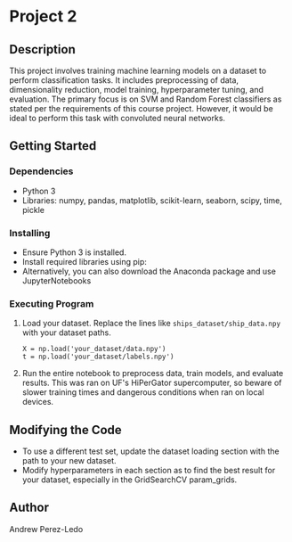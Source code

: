 # Project 2

## Description
This project involves training machine learning models on a dataset to perform classification tasks. It includes preprocessing of data, dimensionality reduction, model training, hyperparameter tuning, and evaluation. The primary focus is on SVM and Random Forest classifiers as stated per the requirements of this course project. However, it would be ideal to perform this task with convoluted neural networks.

## Getting Started

### Dependencies
- Python 3
- Libraries: numpy, pandas, matplotlib, scikit-learn, seaborn, scipy, time, pickle

### Installing
- Ensure Python 3 is installed.
- Install required libraries using pip:
- Alternatively, you can also download the Anaconda package and use JupyterNotebooks

### Executing Program
1. Load your dataset. Replace the lines like `ships_dataset/ship_data.npy` with your dataset paths.
   ```
   X = np.load('your_dataset/data.npy')
   t = np.load('your_dataset/labels.npy')
   ```
2. Run the entire notebook to preprocess data, train models, and evaluate results. This was ran on UF's HiPerGator supercomputer, so beware of slower training times and dangerous conditions when ran on local devices.


## Modifying the Code
- To use a different test set, update the dataset loading section with the path to your new dataset.
- Modify hyperparameters in each section as to find the best result for your dataset, especially in the GridSearchCV param_grids.


## Author
Andrew Perez-Ledo

